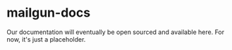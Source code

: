 mailgun-docs
============

Our documentation will eventually be open sourced and available here. For now, it's just a placeholder. 
